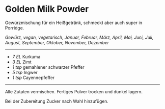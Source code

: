 # Golden Milk Powder

Gewürzmischung für ein Heißgetränk, schmeckt aber auch super in Porridge. 

*Gewürz, vegan, vegetarisch, Januar, Februar, März, April, Mai, Juni, Juli, August, September, Oktober, November, Dezember*

---

- *7 EL*  Kurkuma
- *3 EL* Zimt 
- *1 tsp* gemahlener schwarzer Pfeffer
- *5 tsp* Ingwer
- *1 tsp* Cayennepfeffer

---

Alle Zutaten vermischen. Fertiges Pulver trocken und dunkel lagern.

Bei der Zubereitung Zucker nach Wahl hinzufügen.
